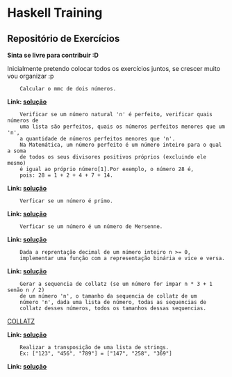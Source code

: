 Haskell Training
==========
Repositório de Exercícios
-------------------------
**Sinta se livre para contribuir :D**

Inicialmente pretendo colocar todos os exercícios juntos, se crescer muito vou organizar :p

```
    Calcular o mmc de dois números.
```
**Link: [solução](mmc.hs)**
```
    Verificar se um número natural 'n' é perfeito, verificar quais números de
    uma lista são perfeitos, quais os números perfeitos menores que um 'n',
    a quantidade de números perfeitos menores que 'n'.
    Na Matemática, um número perfeito é um número inteiro para o qual a soma
    de todos os seus divisores positivos próprios (excluindo ele mesmo)
    é igual ao próprio número[1].Por exemplo, o número 28 é,
    pois: 28 = 1 + 2 + 4 + 7 + 14.
```
**Link: [solução](perfeito.hs)**
```
    Verficar se um número é primo.
```
**Link: [solução](prime.hs)**
```
    Verficar se um número é um número de Mersenne.
```
**Link: [solução](mersenne.hs)**
```
    Dada a reprentação decimal de um número inteiro n >= 0,
	implementar uma função com a representação binária e vice e versa.
```
**Link: [solução](binario.hs)**
```
    Gerar a sequencia de collatz (se um número for impar n * 3 + 1 senão n / 2)
    de um número 'n', o tamanho da sequencia de collatz de um 
	número 'n', dada uma lista de número, todas as sequencias de
	collatz desses números, todos os tamanhos dessas sequencias.
```
[COLLATZ](https://pt.wikipedia.org/wiki/Conjectura_de_Collatz)

**Link: [solução](collatz.hs)**
```
    Realizar a transposição de uma lista de strings.
	Ex: ["123", "456", "789"] = ["147", "258", "369"]
```
**Link: [solução](transpose.hs)**
